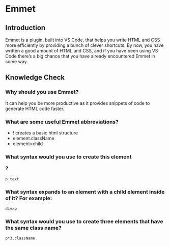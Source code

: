 # Emmet

## Introduction

Emmet is a plugin, built into VS Code, that helps you write HTML and CSS more efficiently by providing a bunch of clever shortcuts. By now, you have written a good amount of HTML and CSS, and if you have been using VS Code there’s a big chance that you have already encountered Emmet in some way.

## Knowledge Check

### Why should you use Emmet?

It can help you be more productive as it provides snippets of code to generate HTML code faster.

### What are some useful Emmet abbreviations?

- ! creates a basic html structure
- element.className
- element>child

### What syntax would you use to create this element <p class="text"></p>?

```
p.text
```

### What syntax expands to an element with a child element inside of it? For example: <div><p></p></div>

```
div>p
```

### What syntax would you use to create three elements that have the same class name?

```
p*3.className
```